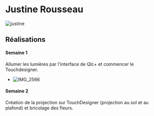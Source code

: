 # Justine Rousseau

![justine](https://github.com/user-attachments/assets/b39707ac-50b8-4c6e-839a-e41dfca9f91e)

 ## Réalisations

 <!-- Une image par semaine de la réalisation dont tu es le plus fier avec une légende -->
#### Semaine 1
Allumer les lumières par l'interface de Qlc+ et commencer le Touchdesigner.
* ![IMG_2566](https://github.com/user-attachments/assets/bc130b6a-495e-4a11-b1ad-cd6857ac7b13)

#### Semaine 2

Création de la projection sur TouchDesigner (projection au sol et au plafond) et bricolage des fleurs.

